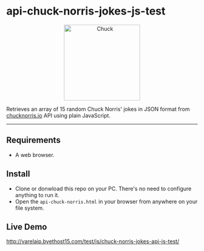 # api-chuck-norris-jokes-js-test

<p align="center">
  <img src="https://api.chucknorris.io/img/chucknorris_logo_coloured_small@2x.png" width="200" title="Chuck">
</p>

Retrieves an array of 15 random Chuck Norris' jokes in JSON format from [chucknorris.io][1] API using plain JavaScript.

___
Requirements
------------

* A web browser.
  
Install
------------

* Clone or donwload this repo on your PC. There's no need to configure anything to run it.<br>
* Open the `api-chuck-norris.html` in your browser from anywhere on your file system.

Live Demo
-----

http://varelajp.byethost15.com/test/js/chuck-norris-jokes-api-js-test/<br>

[1]: https://api.chucknorris.io/
